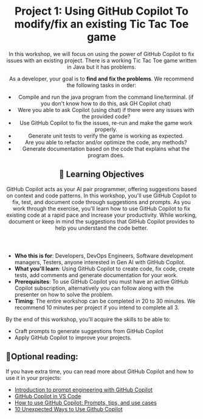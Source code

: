 <header>

# Project 1: Using GitHub Copilot To modify/fix an existing Tic Tac Toe game

In this workshop, we will focus on using the power of GitHub Copilot to fix issues with an existing project. There is a working Tic Tac Toe game written in Java but it has problems.

As a developer, your goal is to **find and fix the problems**. We recommend the following tasks in order:
- Compile and run the java program from the command line/terminal. (if you don't know how to do this, ask GH Copilot chat)
- Were you able to ask Copilot (using chat) if there were any issues with the provided code?
- Use GitHub Copilot to fix the issues, re-run and make the game work properly.
- Generate unit tests to verify the game is working as expected.
- Are you able to refactor and/or optimize the code, any methods?
- Generate documentation based on the code that explains what the program does.

## 🎯 Learning Objectives

GitHub Copilot acts as your AI pair programmer, offering suggestions based on context and code patterns. In this workshop, you'll use GitHub Copilot to fix, test, and document code through suggestions and prompts. As you work through the exercise, you'll learn how to use GitHub Copilot to fix existing code at a rapid pace and increase your productivity. While working, document or keep in mind the suggestions that GitHub Copilot provides to help you understand the code better.

</header>

- **Who this is for**: Developers, DevOps Engineers, Software development managers, Testers, anyone interested in Gen AI with GitHub Copilot.
- **What you'll learn**: Using GitHub Copilot to create code, fix code, create tests, add comments and generate documentation for your work.
- **Prerequisites**: To use GitHub Copilot you must have an active GitHub Copilot subscription, alternatively you can follow along with the presenter on how to solve the problem. 
- **Timing**: The entire workshop can be completed in 20 to 30 minutes. We recommend 10 minutes per project if you intend to complete all 3.

By the end of this workshop, you'll acquire the skills to be able to:

- Craft prompts to generate suggestions from GitHub Copilot
- Apply GitHub Copilot to improve your projects.

## 🌻Optional reading:
If you have extra time, you can read more about GitHub Copilot and how to use it in your projects:
- [Introduction to prompt engineering with GitHub Copilot](https://learn.microsoft.com/training/modules/introduction-prompt-engineering-with-github-copilot//?WT.mc_id=academic-113596-abartolo)
- [GitHub Copilot in VS Code](https://code.visualstudio.com/docs/copilot/overview)
- [How to use GitHub Copilot: Prompts, tips, and use cases](https://github.blog/2023-06-20-how-to-write-better-prompts-for-github-copilot/)
- [10 Unexpected Ways to Use Github Copilot](https://github.blog/2024-01-22-10-unexpected-ways-to-use-github-copilot/)
